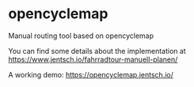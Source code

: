 # opencyclemap
Manual routing tool based on opencyclemap 

You can find some details about the implementation at https://www.jentsch.io/fahrradtour-manuell-planen/

A working demo: https://opencyclemap.jentsch.io/